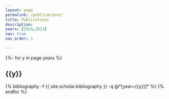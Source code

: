 ```yaml
---
layout: page
permalink: /publications/
title: Publications
description: 
years: [2024,2023]
nav: true
nav_order: 1

---
```

<!-- _pages/publications.md -->
<div class="publications">

{%- for y in page.years %}
  <h2 class="year">{{y}}</h2>
  {% bibliography -f {{ site.scholar.bibliography }} -q @*[year={{y}}]* %}
{% endfor %}

</div>
